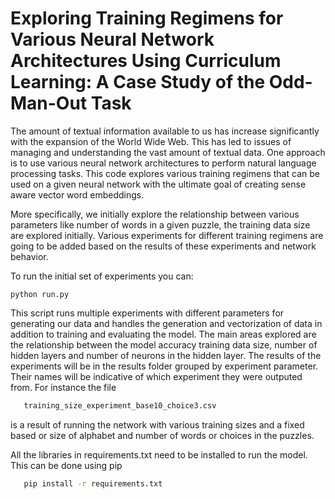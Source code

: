 # Exploring Training Regimens for Various Neural Network Architectures Using Curriculum Learning: A Case Study of the Odd-Man-Out Task

The amount of textual information available to us has increase significantly with the expansion of the World Wide Web. This has led to issues of managing and understanding the vast amount of textual data. One approach is to use various neural network architectures to perform natural language processing tasks. This code explores various training regimens that can be used on a given neural network with the ultimate goal of creating sense aware vector word embeddings.

More specifically, we initially explore the relationship between various parameters like number of words in a given puzzle, the training data size are explored initially. Various experiments for different training regimens are going to be added based on the results of these experiments and network behavior.

To run the initial set of experiments you can:

`python run.py`

This script runs multiple experiments with different parameters for generating our data and handles the generation and vectorization of data in addition to training and evaluating the model. The main areas explored are the relationship between the model accuracy training data size, number of hidden layers and number of neurons in the hidden layer. The results of the experiments will be in the results folder grouped by experiment parameter. Their names will be indicative of which experiment they were outputed from. For instance the file

```sh
   training_size_experiment_base10_choice3.csv
```

is a result of running the network with various training sizes and a fixed based or size of alphabet and number of words or choices in the puzzles.

All the libraries in requirements.txt need to be installed to run the model. This can be done using pip
```sh
   pip install -r requirements.txt
```


